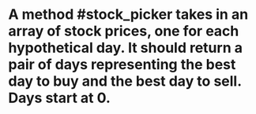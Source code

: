 # A method #stock_picker takes in an array of stock prices, one for each hypothetical day. It should return a pair of days representing the best day to buy and the best day to sell. Days start at 0.
